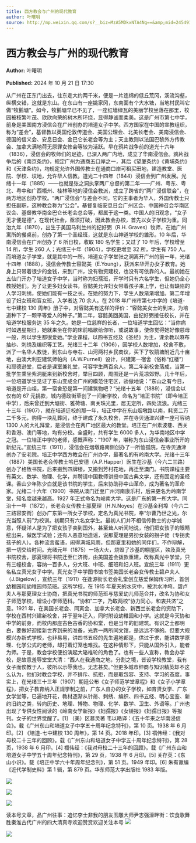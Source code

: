 ```yaml
---
title: 西方教会与广州的现代教育
author: 叶曙明
source: http://mp.weixin.qq.com/s?__biz=MzA5MDkxNTA4Ng==&amp;mid=2454916068&amp;idx=1&amp;sn=351a981cc502d9881e8406b429119eff&amp;chksm=87a3c385b0d44a93518aa854b3d542378bd6f9ebf00ea1a9d14b3ff041c1be3b442d4e900732#rd
---
```


# 西方教会与广州的现代教育

**Author:** 叶曙明

**Published:** 2024 年 10 月 21 日 17:30

从广州在正东门出去，往东走大约两千米，便是一片连绵的低丘荒冈，溪流沟壑，纵横交错，这就是东山。在东山有一座姚家冈，东南面有个大水塘，当地村民叫它做“牧鹅塘”。如今，牧鹅塘早已不见了，一座红墙绿瓦的美丽学校坐落在那里，校园被枝繁叶茂、欣欣向荣的树木所环绕，显得静谧而柔美。这是广州市第七中学，前身是美国南方浸信会在广州创办的培道女子中学。西方国家在中国的宣教组织，称为“差会”，基督教以英国伦敦传道会、美国公理会、北美长老会、美南浸信会、德国的信义会、安息日会、金巴仑长老会等为主；天主教则以法国巴黎外方传教会、加拿大满地荷无原罪女修会等较为活跃。早在鸦片战争前的道光十六年（1836），浸信会的牧师们的足迹，已深入两广内地，成立了华南浸信会。鸦片战争后的《南京条约》，规定广州为通商五口岸之一，其后《望厦条约》《黄埔条约》和《天津条约》，均规定允许外国传教士在通商口岸可租买田地，建造教堂、医院、学校、坟地，允许华人信教。道光二十四年（1844）浸信会到广州发展。光绪十一年（1885）——也就是张之洞执掌两广总督的第二年——广州、粤东、粤北、粤中和广西梧州、桂林等地的浸信会教派，成立了跨省的“两广浸信联会”，在两方地区创办学校。“两广浸信会”与差会不同，它的主事者为华人，外国传教士只担任副职，这种教会称为“公会”。基督复临安息日会广州区会、中国神召会华南区议会、基督教华南金巴仑长老会总会等，都属于这一类。中国人的旧观念，“女子无才便是德”，在现代社会，亟须打破，因此教会办校，首先以女子学校为重。同治九年（1870），出生于美国马利兰州的纪好弼（R.H. Graves）牧师，在她广州寓所的餐桌前，创办了第一个圣经班，这就是东山神道学校的雏形。10 年后，华南浸信会在广州创办了 6 所日校，收取 180 名学生；又过了 10 年后，学校增至 14 所，学生 260 人；光绪三十年（1904），学校更增至 32 所，学生有 750 人。而培道女子学堂，就是其中的一所。培道女子学堂张之洞离开广州的前一年，光绪十四年（1888），浸信会传教士容懿美（E.Young），获派来华开办女子教育。她身上只带着很少的金钱，来到广州，没有物资建校，也没有可依靠的人。最初她在五仙门开办了培道女子中学，当时称为妇孺班，开学时只有六名学生，但她仍全心教授她们。为了让更多妇女读书，容懿美允许妇女带着孩子来上学，也让有缺陷的人学习刺绣，使她们能有一技之长。在她的努力下，学生人数渐渐增加。第二年增设了妇女班和盲女班，入学者达 70 余人。在 2018 年广州市第七中学的《培道-七中建校 130 周年》册子中，对容懿美有这样的评价：“容懿美女士的到来，为培道种下了一颗平等爱人的种子。”第二年，容懿美回美国，由纪好弼接任校长，并在培道学校服务达 35 年之久。她是一位慈祥的长者，一位培道学生回忆：“当你病时如遇星期日，她就来坐在你的床前唱歌给你听，或说故事，使你觉得她好像慈母一般，所以学生都很爱她。”学业课程，以四书五经及《圣经》为主，课余教以麻布抽纱、刺绣及编织等工艺。光绪三十二年（1906），因学校人数增加，校舍不敷，派了一名华人教徒，到东山与寺右、山河两村乡民商议，买下了牧鹅塘附近几十亩地，由澳大利亚建筑师帕内（A.W.Purnell）设计，兴建第一宿舍（俗称“红楼”）和耶德逊堂，后者是课室兼礼堂，可容学生两百余人。第二年新校舍落成，当第一批学生乘坐紫洞艇来到新校舍时，举目四顾，周围还是一片荒凉郊野。几十年后，一位培道学生见证了东山变成全广州的模范住宅区，骄傲地说：“东山之有今日，培道是开山祖，第一宿舍恐是第一间建筑物吧？”光绪十五年（1889），浸信会以仅有的 67 元捐款，城内德政街草创了一间新学校，命名为“培正书院”（即今培正中学），后来曾迁到大塘街、雅荷塘、南关珠光里，居无定所，四处流浪。光绪三十三年（1907），就在培道迁校的那一年，培正中学在东山烟墩路以南，耗资二万二千多元，购得一块乱葬冈，终于建成了永久校舍，并在寺贝通津兴建一座可容纳 1300 人的大礼拜堂，是浸信会在两广地区最大的教堂。培正在广州素波巷、西关和香港、澳门等地，均有分校。全盛时，共有学生 6000 多人，为华南地区中学之冠。一位培正中学的老师，感慨声称：“1907 年，堪称为东山浸信会事业所开的新纪元。”宣统三年（1911），浸信会在烟墩路南侧创办了一所恤孤院，在寺贝通津创办了安老院。培正中学西方教会在广州办学，最著名的有岭南大学。光绪十三年（1887）美国长老会传教士哈巴安德（A.P.Happer）医生在沙基（今六二三路）创办了格致书院，后来搬到四牌楼，又搬到芳村花地，再迁至澳门。书院课程主要有英文、数学、物理、化学，并聘请中国教师讲授中国古典文学，还有固定的圣经课。香山少年陈少白就是该书院的学生，后来协助孙中山革命，成为著名的革命家。光绪二十六年（1900）书院从澳门迁至广州河南康乐村，后来更名为岭南学堂，知名度越来越高。1927 年正式命名为岭南大学。这是广东的第一所大学。同治十一年（1872），长老会女传教士那夏理（H.N.Noyes）在沙基金利埠（今六二三路容安街）创办广东第一所女子学校，定名为真光书院，奉“尔曹乃世之光，尔光当照人前”为校训。初期只有六名女学生。最初人们并不相信传教士的办学诚意，怀疑洋人是为了把女孩子卖到国外，甚至耸人听闻地说，他们把女孩子的眼睛挖出来，做医学试验；还有人恶意地造谣，说那夏理是男扮女装的拐子佬（专拐卖孩子的人）。各种流言蜚语，闹得满城风雨，但那夏里和她的同伴们，不作辩解，把一切交给时间。光绪元年（1875）一场大火，烧毁了沙基的棚屋区，殃及真光书院校舍，那夏理将书院迁至仁济街，由美国差会拨款重建，改称真光中学堂，只有三幢校舍，容纳一百多人，分大班、中班、细班和妇人班。宣统三年（1911）更名私立真光女子中学。真光女子中学图书馆书签美国长老会女传教士碧卢夫人（J.Bigelow），宣统三年（1911）在逢源街长老会礼堂创立慈爱保姆传习所，首创幼稚园和幼稚园师范班。这所学校，在 1915 年夏天的水灾中，被洪水冲垮。碧卢夫人与那夏理女士协商，把真光书院的师范班与慈爱幼儿师范合并，改名为协和女子师范学校，增设小学师范科。“协和”二字，乃取两校“协力同心，和衷共济”之意。1921 年，在美国长老会、同寅会、加拿大长老会、新西兰长老会的资助下，学校在西村兴建新校舍，并于翌年迁入，同时附设幼稚园和小学。这就是今天协和中学的前身，而校内那座古色古香的协和堂，也是当年的旧建筑。有识之士都明白，要做好迎接新世界到来的准备，光靠一两所同文馆，是远远不够的。但要大规模兴办新式学校，也非易易，讲四书五经的先生遍地都是，供过于求，能讲数学原理、化学公式的老师，却打着灯笼也难找。在这种情形下，只能从国外引入，能者为师。于是，教会学校便扮演起大辂椎轮的角色了。也有一些人宣称，教会办学校，是故意羞辱堂堂大清：“西人在我通商之地，分割之境，皆设学校教堂，我有女子而俟教于人，彼所以示辱我也，无志甚矣。”但更多城市绅商与知识精英却不这么认为，他们对教会学校，并不排斥、抗拒，而是取包容、支持、学习的态度。事实上，在光绪三十三年（1907）朝廷公布《女子师范学堂章程》和《女子小学章程》，把女子教育纳入正规学制之前，广东人自办的女子学校，如育贤女学、广东女学堂等，已遍地开花，教材逐渐从针黹、刺绣、编织、四书五经、明心宝鉴、新约旧约之类，转向历史、地理、博物、物理、化学、数学、卫生、外语等。广州也出现了专供女性阅读的《岭南女学新报》《妇孺报》《女镜报》《妇孺日报》等报刊。女子的世界觉醒了。[1] （美）区慕灵著 韦以皓译：《五十年来之华南浸信会》。载《广州东山和培道女子中学五十周年纪念特刊》，第 10 页。1938 年 6 月印。[2] 《培道-七中建校 130 周年》，第 14 页。2018 年印。[3] 禤伟经：《我对母校二十三年的回顾》。载《广州东山和培道女子中学五十周年纪念特刊》，第 28 页，1938 年 6 月印。[4] 禤伟经：《我对母校二十三年的回顾》。载《广州东山和培道女子中学五十周年纪念特刊》，第 29 页，1938 年 6 月印。[5] 关存英：《东山小识》。载《培正中学六十年周年纪念刊》，第 51 页。1949 年印。[6] 朱有谳编《近代学制史料》第 1 辑，第 879 页。华东师范大学出版社 1983 年版。

![](https://mmbiz.qpic.cn/mmbiz_jpg/PJWG74pLsMbe8l97dsibGpxyBkT0yAl92Y5QpHlOfhktdoeNyPwFy09SvOyfdDw2vDzpDE1h2zwrWYhRGibAib1Dw/640?from=appmsg)

![](https://mmbiz.qpic.cn/mmbiz_jpg/PJWG74pLsMbe8l97dsibGpxyBkT0yAl92JxTAPCLIakGYKJcK4qibp2J0wyDbiczgvvvSzPqiawtnIianKNRgzZNupQ/640?from=appmsg)

![](https://mmbiz.qpic.cn/mmbiz_jpg/PJWG74pLsMbe8l97dsibGpxyBkT0yAl92gV1nAmq6bEsvm3RSiadnjxr6ib29q7Q8ticvQ4WoiaIeuFlTE12XfqxMJA/640?from=appmsg)

读本号文章，品广州往事：追忆李士非我的朋友玉雕大师尹志强濠畔街：饮食歌舞胜秦淮古代广州的四大清真寺欢迎赞赏欢迎关注本号
![](https://mmbiz.qpic.cn/mmbiz_gif/PJWG74pLsMY4kze1RswORlwIruFfBicEYeomLV8Tjs3AO8zO5OIk2usXQ2wZOicfrAxou4MXF2OLDPUcfQiafn3SA/640?wx_fmt=gif&tp=webp&wxfrom=5&wx_lazy=1)

![](https://mmbiz.qpic.cn/mmbiz_jpg/PJWG74pLsMaYmJzYZkI17YWVxxOsibIh05IeWQ2EJjK9ZjlkibB9iaGYCYRTQ86M3dhqlKnLzEFSV43j7PkAECVWA/640?wx_fmt=jpeg&from=appmsg)
